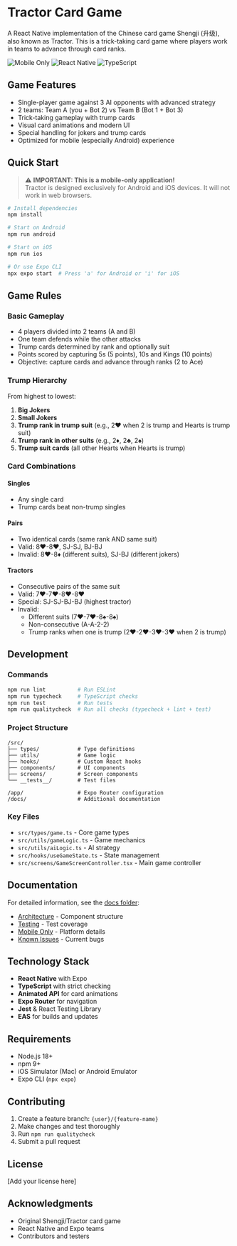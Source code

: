 # Tractor Card Game

A React Native implementation of the Chinese card game Shengji (升级), also known as Tractor. This is a trick-taking card game where players work in teams to advance through card ranks.

![Mobile Only](https://img.shields.io/badge/Platform-Mobile%20Only-red)
![React Native](https://img.shields.io/badge/React%20Native-Expo-blue)
![TypeScript](https://img.shields.io/badge/TypeScript-Strict-green)

## Game Features

- Single-player game against 3 AI opponents with advanced strategy
- 2 teams: Team A (you + Bot 2) vs Team B (Bot 1 + Bot 3)
- Trick-taking gameplay with trump cards
- Visual card animations and modern UI
- Special handling for jokers and trump cards
- Optimized for mobile (especially Android) experience

## Quick Start

> ⚠️ **IMPORTANT: This is a mobile-only application!**  
> Tractor is designed exclusively for Android and iOS devices. It will not work in web browsers.

```bash
# Install dependencies
npm install

# Start on Android
npm run android

# Start on iOS
npm run ios

# Or use Expo CLI
npx expo start  # Press 'a' for Android or 'i' for iOS
```

## Game Rules

### Basic Gameplay

- 4 players divided into 2 teams (A and B)
- One team defends while the other attacks
- Trump cards determined by rank and optionally suit
- Points scored by capturing 5s (5 points), 10s and Kings (10 points)
- Objective: capture cards and advance through ranks (2 to Ace)

### Trump Hierarchy

From highest to lowest:

1. **Big Jokers**
2. **Small Jokers**
3. **Trump rank in trump suit** (e.g., 2♥ when 2 is trump and Hearts is trump suit)
4. **Trump rank in other suits** (e.g., 2♦, 2♣, 2♠)
5. **Trump suit cards** (all other Hearts when Hearts is trump)

### Card Combinations

#### Singles
- Any single card
- Trump cards beat non-trump singles

#### Pairs
- Two identical cards (same rank AND same suit)
- Valid: 8♥-8♥, SJ-SJ, BJ-BJ
- Invalid: 8♥-8♦ (different suits), SJ-BJ (different jokers)

#### Tractors
- Consecutive pairs of the same suit
- Valid: 7♥-7♥-8♥-8♥
- Special: SJ-SJ-BJ-BJ (highest tractor)
- Invalid: 
  - Different suits (7♥-7♥-8♠-8♠)
  - Non-consecutive (A-A-2-2)
  - Trump ranks when one is trump (2♥-2♥-3♥-3♥ when 2 is trump)

## Development

### Commands

```bash
npm run lint          # Run ESLint
npm run typecheck     # TypeScript checks
npm run test          # Run tests
npm run qualitycheck  # Run all checks (typecheck + lint + test)
```

### Project Structure

```
/src/
├── types/            # Type definitions
├── utils/            # Game logic
├── hooks/            # Custom React hooks
├── components/       # UI components
├── screens/          # Screen components
└── __tests__/        # Test files

/app/                 # Expo Router configuration
/docs/                # Additional documentation
```

### Key Files

- `src/types/game.ts` - Core game types
- `src/utils/gameLogic.ts` - Game mechanics
- `src/utils/aiLogic.ts` - AI strategy
- `src/hooks/useGameState.ts` - State management
- `src/screens/GameScreenController.tsx` - Main game controller

## Documentation

For detailed information, see the [docs folder](./docs/):

- [Architecture](./docs/ARCHITECTURE.md) - Component structure
- [Testing](./docs/TESTING.md) - Test coverage
- [Mobile Only](./docs/MOBILE_ONLY.md) - Platform details
- [Known Issues](./docs/KNOWN_ISSUES.md) - Current bugs

## Technology Stack

- **React Native** with Expo
- **TypeScript** with strict checking
- **Animated API** for card animations
- **Expo Router** for navigation
- **Jest** & React Testing Library
- **EAS** for builds and updates

## Requirements

- Node.js 18+ 
- npm 9+
- iOS Simulator (Mac) or Android Emulator
- Expo CLI (`npx expo`)

## Contributing

1. Create a feature branch: `{user}/{feature-name}`
2. Make changes and test thoroughly
3. Run `npm run qualitycheck`
4. Submit a pull request

## License

[Add your license here]

## Acknowledgments

- Original Shengji/Tractor card game
- React Native and Expo teams
- Contributors and testers
